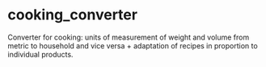 # cooking_converter
Converter for cooking: units of measurement of weight and volume from metric to household and vice versa + adaptation of recipes in proportion to individual products.
